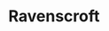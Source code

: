 <!-- generated by markdown-notes-tree -->

# Ravenscroft

<!-- optional markdown-notes-tree directory description starts here -->

<!-- optional markdown-notes-tree directory description ends here -->


